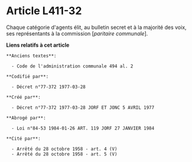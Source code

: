 # Article L411-32

Chaque catégorie d'agents élit, au bulletin secret et à la majorité des voix, ses représentants à la commission [*paritaire
communale*].

**Liens relatifs à cet article**

	**Anciens textes**:

	  - Code de l'administration communale 494 al. 2

	**Codifié par**:

	  - Décret n°77-372 1977-03-28

	**Créé par**:

	  - Décret n°77-372 1977-03-28 JORF ET JONC 5 AVRIL 1977

	**Abrogé par**:

	  - Loi n°84-53 1984-01-26 ART. 119 JORF 27 JANVIER 1984

	**Cité par**:

	  - Arrêté du 28 octobre 1958 - art. 4 (V)
	  - Arrêté du 28 octobre 1958 - art. 5 (V)
